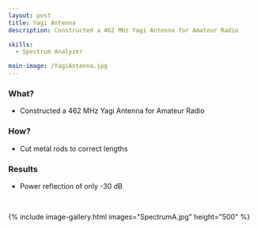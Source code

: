 ```yaml
---
layout: post
title: Yagi Antenna
description: Constructed a 462 MHz Yagi Antenna for Amateur Radio

skills: 
  - Spectrum Analyzer

main-image: /YagiAntenna.jpg
---
```


### **What?**
 -  Constructed a 462 MHz Yagi Antenna for Amateur Radio

### **How?**
- Cut metal rods to correct lengths

### **Results**
- Power reflection of only -30 dB

<br>

{% include image-gallery.html images="SpectrumA.jpg" height="500" %}
